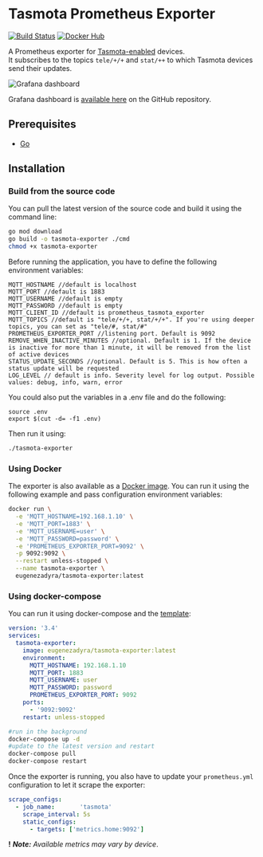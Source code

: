 # Tasmota Prometheus Exporter

[![Build Status](https://drone.rdome.net/api/badges/dyrkin/tasmota-exporter/status.svg?branch=master)](https://drone.rdome.net/dyrkin/tasmota-exporter)
[![Docker Hub](https://img.shields.io/badge/image-latest-blue.svg?logo=docker&style=flat)](https://hub.docker.com/r/eugenezadyra/tasmota-exporter/tags/)

A Prometheus exporter for [Tasmota-enabled](https://tasmota.github.io/docs) devices.  
It subscribes to the topics `tele/+/+` and `stat/++` to which Tasmota devices send their updates.

![Grafana dashboard](grafana/dashboard.png)

Grafana dashboard is [available here](grafana/dashboard.json) on the GitHub repository.

## Prerequisites

* [Go](https://go.dev/doc/)

## Installation

### Build from the source code

You can pull the latest version of the source code and build it using the command line:

```bash
go mod download
go build -o tasmota-exporter ./cmd
chmod +x tasmota-exporter
```

Before running the application, you have to define the following environment variables:
```properties
MQTT_HOSTNAME //default is localhost
MQTT_PORT //default is 1883
MQTT_USERNAME //default is empty
MQTT_PASSWORD //default is empty
MQTT_CLIENT_ID //default is prometheus_tasmota_exporter
MQTT_TOPICS //default is "tele/+/+, stat/+/+". If you're using deeper topics, you can set as "tele/#, stat/#"
PROMETHEUS_EXPORTER_PORT //listening port. Default is 9092
REMOVE_WHEN_INACTIVE_MINUTES //optional. Default is 1. If the device is inactive for more than 1 minute, it will be removed from the list of active devices
STATUS_UPDATE_SECONDS //optional. Default is 5. This is how often a status update will be requested
LOG_LEVEL // default is info. Severity level for log output. Possible values: debug, info, warn, error
```

You could also put the variables in a .env file and do the following:
```
source .env
export $(cut -d= -f1 .env)
```

Then run it using:
```bash
./tasmota-exporter
```


### Using Docker

The exporter is also available as a [Docker image](https://hub.docker.com/r/eugenezadyra/tasmota-exporter/tags).
You can run it using the following example and pass configuration environment variables:

```bash
docker run \
  -e 'MQTT_HOSTNAME=192.168.1.10' \
  -e 'MQTT_PORT=1883' \
  -e 'MQTT_USERNAME=user' \
  -e 'MQTT_PASSWORD=password' \
  -e 'PROMETHEUS_EXPORTER_PORT=9092' \
  -p 9092:9092 \
  --restart unless-stopped \
  --name tasmota-exporter \
  eugenezadyra/tasmota-exporter:latest
```

### Using docker-compose

You can run it using docker-compose and the [template](compose/docker-compose.yml):

```yaml
version: '3.4'
services:
  tasmota-exporter:
    image: eugenezadyra/tasmota-exporter:latest
    environment:
      MQTT_HOSTNAME: 192.168.1.10
      MQTT_PORT: 1883
      MQTT_USERNAME: user
      MQTT_PASSWORD: password
      PROMETHEUS_EXPORTER_PORT: 9092
    ports:
      - '9092:9092'
    restart: unless-stopped
```

```bash
#run in the background
docker-compose up -d
#update to the latest version and restart
docker-compose pull
docker-compose restart
```

Once the exporter is running, you also have to update your `prometheus.yml` configuration to let it scrape the exporter:

```yaml
scrape_configs:
  - job_name:       'tasmota'
    scrape_interval: 5s
    static_configs:
      - targets: ['metrics.home:9092']
```

**!** ***Note:*** _Available metrics may vary by device_.
